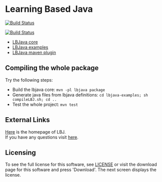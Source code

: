 # Learning Based Java 

[![Build Status](https://semaphoreci.com/api/v1/projects/02a1d3da-4dc5-41c0-963c-b5605e4abc67/605145/badge.svg)](https://semaphoreci.com/danyaljj/lbjava)

[![Build Status](https://travis-ci.com/IllinoisCogComp/lbjava.svg?token=Mq5qBcoy2RUfPTEqyxUb)](https://travis-ci.com/IllinoisCogComp/lbjava)

- [LBJava core](lbjava/README.md) 
- [LBJava examples](lbjava-examples/README.md) 
- [LBJava maven plugin](lbjava-mvn-plugin/README.md)

## Compiling the whole package 
Try the following steps: 
 - Build the lbjava core: `mvn -pl lbjava package`
 - Generate java files from lbjava definitions: `cd lbjava-examples; sh compileLBJ.sh; cd ..`
 - Test the whole project: `mvn test`
 
## External Links 
[Here](http://cogcomp.cs.illinois.edu/page/software_view/LBJ) is the homepage of LBJ.  
If you have any questions visit [here](http://cogcomp.cs.illinois.edu/).  


## Licensing
To see the full license for this software, see [LICENSE](LICENSE) or visit the download 
page for this software and press 'Download'. The next screen displays the license. 

